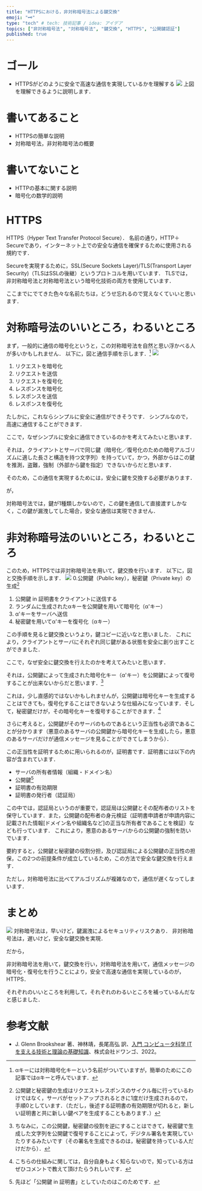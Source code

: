 ```yaml
---
title: "HTTPSにおける，非対称暗号法による鍵交換"
emoji: "🗝️"
type: "tech" # tech: 技術記事 / idea: アイデア
topics: ["非対称暗号法", "対称暗号法", "鍵交換", "HTTPS", "公開鍵認証"]
published: true
---
```

# ゴール
- HTTPSがどのように安全で高速な通信を実現しているかを理解する
![](https://storage.googleapis.com/zenn-user-upload/b73e260c8280-20230503.png)
上図を理解できるように説明します．
# 書いてあること
- HTTPSの簡単な説明
- 対称暗号法，非対称暗号法の概要
# 書いてないこと
- HTTPの基本に関する説明
- 暗号化の数学的説明
# HTTPS
HTTPS（Hyper Text Transfer Protocol Secure）．
名前の通り，HTTP＋Secureであり，インターネット上での安全な通信を確保するために使用される規約です．

Secureを実現するために，SSL(Secure Sockets Layer)/TLS(Transport Layer Security)（TLSはSSLの後継）というプロトコルを用いています．
TLSでは，非対称暗号法と対称暗号法という暗号化技術の両方を使用しています．

ここまでにでてきた色々な名前たちは，どうせ忘れるので覚えなくていいと思います．
# 対称暗号法のいいところ，わるいところ
まず，一般的に通信の暗号化というと，この対称暗号法を自然と思い浮かべる人が多いかもしれません．
以下に，図と通信手順を示します．[^1]
![](https://storage.googleapis.com/zenn-user-upload/39700a2a7db3-20230503.png)
1. リクエストを暗号化
2. リクエストを送信
3. リクエストを復号化
4. レスポンスを暗号化
5. レスポンスを送信
6. レスポンスを復号化

[^1]:αキーには対称暗号化キーという名前がついていますが，簡単のためにこの記事ではαキーと呼んでいます．

たしかに，これならシンプルに安全に通信ができそうです．
シンプルなので，高速に通信することができます．

ここで，なぜシンプルに安全に通信できているのかを考えてみたいと思います．

それは，クライアントとサーバで同じ鍵（暗号化／復号化のための暗号アルゴリズムに適した長さと構造を持つ文字列）を持っていて，かつ，外部からはこの鍵を推測，盗難，強制（外部から鍵を指定）できないからだと思います．

そのため，この通信を実現するためには，安全に鍵を交換する必要があります．

が，

対称暗号法では，鍵が1種類しかないので，この鍵を通信して直接渡すしかなく，この鍵が漏洩してした場合，安全な通信は実現できません．
# 非対称暗号法のいいところ，わるいところ
このため，HTTPSでは非対称暗号法を用いて，鍵交換を行います．
以下に，図と交換手順を示します．
![](https://storage.googleapis.com/zenn-user-upload/7553dbfe8d57-20230503.png)
0.公開鍵（Public key），秘密鍵（Private key）の生成[^2]
1. 公開鍵 in 証明書をクライアントに送信する
2. ランダムに生成されたαキーを公開鍵を用いて暗号化（α'キー）
3. α'キーをサーバへ送信
4. 秘密鍵を用いてα'キーを復号化（αキー）

[^2]:公開鍵と秘密鍵の生成はリクエストレスポンスのサイクル毎に行っているわけではなく，サーバがセットアップされるときに1度だけ生成されるので，手順0としています．（ただし，後述する証明書の有効期限が切れると，新しい証明書と共に新しい鍵ペアを生成することもあります．）

この手順を見ると鍵交換というより，鍵コピーに近いなと思いました．
これにより，クライアントとサーバにそれぞれ同じ鍵がある状態を安全に創り出すことができました．

ここで，なぜ安全に鍵交換を行えたのかを考えてみたいと思います．

それは，公開鍵によって生成された暗号化キー（α'キー）を公開鍵によって復号することが出来ないからだと思います．[^3]

[^3]:ちなみに，この公開鍵，秘密鍵の役割を逆にすることはできて，秘密鍵で生成した文字列を公開鍵で復号することによって，デジタル署名を実現していたりするみたいです（その署名を生成できるのは，秘密鍵を持っている人だけだから）．

これは，少し直感的ではないかもしれませんが，公開鍵は暗号化キーを生成することはできても，復号化することはできないような仕組みになっています．そして，秘密鍵だけが，その暗号化キーを復号することができます．[^4]

[^4]:こちらの仕組みに関しては，自分自身もよく知らないので，知っている方はぜひコメントで教えて頂けたらうれしいです．

さらに考えると，公開鍵がそのサーバのものであるという正当性も必須であることが分かります（悪意のあるサーバの公開鍵から暗号化キーを生成したら，悪意のあるサーバだけが通信メッセージを見ることができてしまうから）．

この正当性を証明するために用いられるのが，証明書です．証明書には以下の内容が含まれています．
- サーバの所有者情報（組織・ドメイン名）
- 公開鍵[^5]
- 証明書の有効期限
- 証明書の発行者（認証局）

[^5]:先ほど「公開鍵 in 証明書」としていたのはこのためです．

この中では，認証局というのが重要で，認証局は公開鍵とその配布者のリストを保守しています．また，公開鍵の配布者の身元検証（証明書申請者が申請内容に記載された情報[ドメイン名や組織名など]の正当な所有者であることを検証）なども行っています．
これにより，悪意のあるサーバからの公開鍵の強制を防いでいます．

要約すると，公開鍵と秘密鍵の役割分担，及び認証局による公開鍵の正当性の担保，この2つの前提条件が成立しているため，この方法で安全な鍵交換を行えます．

ただし，対称暗号法に比べてアルゴリズムが複雑なので，通信が遅くなってしまいます．
# まとめ
![](https://storage.googleapis.com/zenn-user-upload/b73e260c8280-20230503.png)
対称暗号法は，早いけど，鍵漏洩によるセキュリティリスクあり．
非対称暗号法は，遅いけど，安全な鍵交換を実現．

だから，

非対称暗号法を用いて，鍵交換を行い，対称暗号法を用いて，通信メッセージの暗号化・復号化を行うことにより，安全で高速な通信を実現しているのが，HTTPS．

それぞれのいいところを利用して，それぞれのわるいところを補っているんだなと感じました．
# 参考文献
- J. Glenn Brookshear 著、神林靖，長尾高弘 訳、[入門 コンピュータ科学 ITを支える技術と理論の基礎知識](https://www.kadokawa.co.jp/product/301702000130/)、株式会社ドワンゴ、2022。